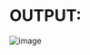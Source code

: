 # OUTPUT:

![image](https://github.com/Trilochna/Data-Structures-And-Algorithms-In-Java/assets/97858274/5be0c709-9fee-4c8f-9b53-86c33d71299f)
